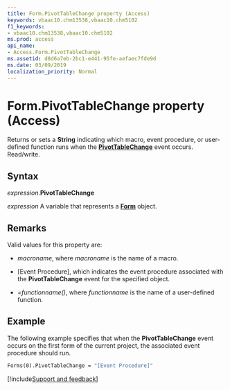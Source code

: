 ```yaml
---
title: Form.PivotTableChange property (Access)
keywords: vbaac10.chm13538,vbaac10.chm5102
f1_keywords:
- vbaac10.chm13538,vbaac10.chm5102
ms.prod: access
api_name:
- Access.Form.PivotTableChange
ms.assetid: d8d6a7eb-2bc1-e441-95fe-aefaec7fde9d
ms.date: 03/09/2019
localization_priority: Normal
---
```



# Form.PivotTableChange property (Access)

Returns or sets a **String** indicating which macro, event procedure, or user-defined function runs when the **[PivotTableChange](access.form.pivottablechange(even).md)** event occurs. Read/write.


## Syntax

_expression_.**PivotTableChange**

_expression_ A variable that represents a **[Form](Access.Form.md)** object.


## Remarks

Valid values for this property are:

- _macroname_, where _macroname_ is the name of a macro.

- [Event Procedure], which indicates the event procedure associated with the **PivotTableChange** event for the specified object.

- _=functionname()_, where _functionname_ is the name of a user-defined function.


## Example

The following example specifies that when the **PivotTableChange** event occurs on the first form of the current project, the associated event procedure should run.


```vb
Forms(0).PivotTableChange = "[Event Procedure]" 

```



[!include[Support and feedback](~/includes/feedback-boilerplate.md)]